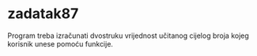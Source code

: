 # zadatak87
Program treba izračunati dvostruku vrijednost učitanog cijelog broja kojeg korisnik unese pomoću funkcije.
